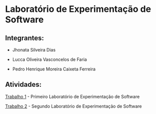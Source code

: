 # Laboratório de Experimentação de Software

## **Integrantes:**

- Jhonata Silveira Dias

- Lucca Oliveira Vasconcelos de Faria

- Pedro Henrique Moreira Caixeta Ferreira

## **Atividades:**

[Trabalho 1](/lab-01/README.md) - Primeiro Laboratório de Experimentação de Software

[Trabalho 2](/lab-02/README.md) - Segundo Laboratório de Experimentação de Software
